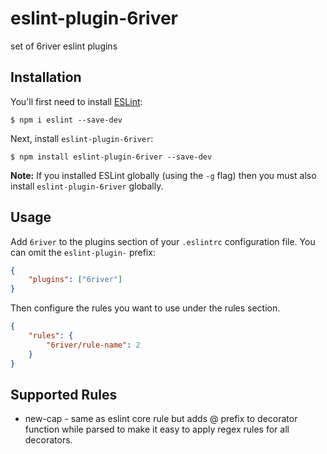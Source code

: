# eslint-plugin-6river

set of 6river eslint plugins

## Installation

You'll first need to install [ESLint](http://eslint.org):

```
$ npm i eslint --save-dev
```

Next, install `eslint-plugin-6river`:

```
$ npm install eslint-plugin-6river --save-dev
```

**Note:** If you installed ESLint globally (using the `-g` flag) then you must also install
`eslint-plugin-6river` globally.

## Usage

Add `6river` to the plugins section of your `.eslintrc` configuration file. You can omit the
`eslint-plugin-` prefix:

```json
{
	"plugins": ["6river"]
}
```

Then configure the rules you want to use under the rules section.

```json
{
	"rules": {
		"6river/rule-name": 2
	}
}
```

## Supported Rules

- new-cap - same as eslint core rule but adds @ prefix to decorator function while parsed to make it
  easy to apply regex rules for all decorators.
